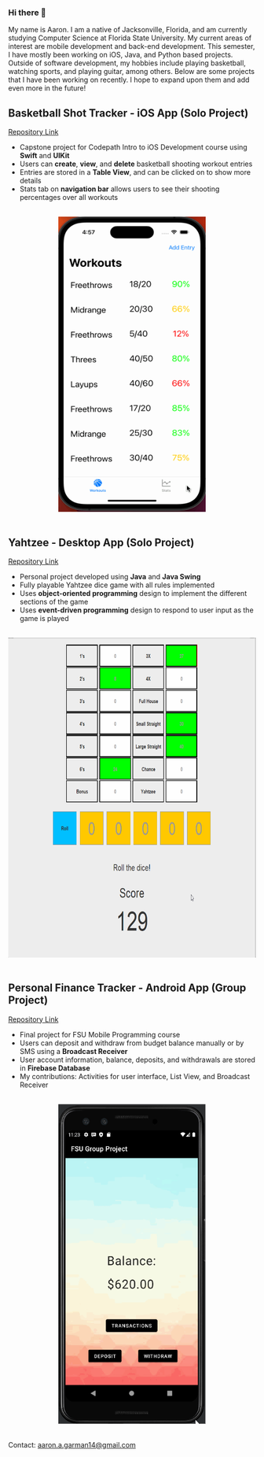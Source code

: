 ### Hi there 👋

<!--
**AaronGarman/AaronGarman** is a ✨ _special_ ✨ repository because its `README.md` (this file) appears on your GitHub profile.

Here are some ideas to get you started:

- 🔭 I’m currently working on ...
- 🌱 I’m currently learning ...
- 👯 I’m looking to collaborate on ...
- 🤔 I’m looking for help with ...
- 💬 Ask me about ...
- 📫 How to reach me: ...
- 😄 Pronouns: ...
- ⚡ Fun fact: ...
-->

My name is Aaron. I am a native of Jacksonville, Florida, and am currently studying Computer Science at Florida State University. My current areas of interest are mobile development and back-end development. This semester, I have mostly been working on iOS, Java, and Python based projects. Outside of software development, my hobbies include playing basketball, watching sports, and playing guitar, among others. Below are some projects that I have been working on recently. I hope to expand upon them and add even more in the future!

## Basketball Shot Tracker - iOS App (Solo Project)

[Repository Link](https://github.com/AaronGarman/iOS101-CapstoneProject)

* Capstone project for Codepath Intro to iOS Development course using **Swift** and **UIKit**
* Users can **create**, **view**, and **delete** basketball shooting workout entries
* Entries are stored in a **Table View**, and can be clicked on to show more details
* Stats tab on **navigation bar** allows users to see their shooting percentages over all workouts

<br>

<div align = "center">
    <img src='https://github.com/AaronGarman/iOS101-CapstoneProject/blob/main/ProjCapstoneWalkthroughNew.gif' height='600' width='300' title='iOS Project Gif' alt='iOS Project Gif' />
</div>

<br>

## Yahtzee - Desktop App (Solo Project)

[Repository Link](https://github.com/AaronGarman/Yahtzee-Java)

* Personal project developed using **Java** and **Java Swing**
* Fully playable Yahtzee dice game with all rules implemented
* Uses **object-oriented programming** design to implement the different sections of the game
* Uses **event-driven programming** design to respond to user input as the game is played

<br>

<div align = "center">
    <img src='https://github.com/AaronGarman/Yahtzee-Java/blob/master/YahtzeeJavaNew.gif' title='Yahtzee Project Gif' width='600' height='650' alt='Yahtzee Project Gif' />
</div>

<br>

## Personal Finance Tracker - Android App (Group Project)

[Repository Link](https://github.com/AaronGarman/COP4646-FinalProject)

* Final project for FSU Mobile Programming course
* Users can deposit and withdraw from budget balance manually or by SMS using a **Broadcast Receiver**
* User account information, balance, deposits, and withdrawals are stored in **Firebase Database**
* My contributions: Activities for user interface, List View, and Broadcast Receiver

<br>

<div align = "center">
    <img src='https://github.com/AaronGarman/COP4646-FinalProject/blob/master/BankingApp.gif' height='650' width='300' title='Android Project Gif' alt='Android Project Gif' />
</div>

<br>

Contact: aaron.a.garman14@gmail.com
